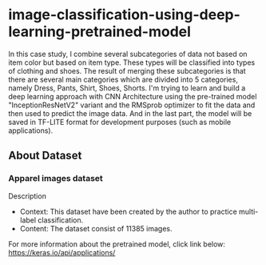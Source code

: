 # image-classification-using-deep-learning-pretrained-model

In this case study, I combine several subcategories of data not based on item color but based on item type. These types will be classified into types of clothing and shoes. The result of merging these subcategories is that there are several main categories which are divided into 5 categories, namely Dress, Pants, Shirt, Shoes, Shorts. I'm trying to learn and build a deep learning approach with CNN Architecture using the pre-trained model "InceptionResNetV2" variant and the RMSprob optimizer to fit the data and then used to predict the image data. And in the last part, the model will be saved in TF-LITE format for development purposes (such as mobile applications).

## About Dataset
### Apparel images dataset

Description
- Context: This dataset have been created by the author to practice multi-label classification.
- Content: The dataset consist of 11385 images.


For more information about the pretrained model, click link below:
https://keras.io/api/applications/
